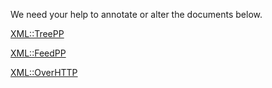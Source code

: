 We need your help to annotate or alter the documents below.

[XML::TreePP](XML_TreePP.md)

[XML::FeedPP](XML_FeedPP.md)

[XML::OverHTTP](XML_OverHTTP.md)